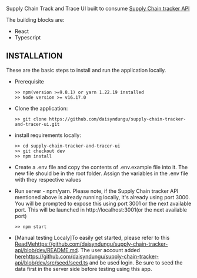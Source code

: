 Supply Chain Track and Trace UI built to consume [Supply Chain tracker API](https://github.com/daisyndungu/supply-chain-tracker-api/tree/dev)

The building blocks are:
  * React
  * Typescript

## INSTALLATION

These are the basic steps to install and run the application locally.

* Prerequisite

      >> npm(version >=9.8.1) or yarn 1.22.19 installed
      >> Node version >= v16.17.0

* Clone the application:

      >> git clone https://github.com/daisyndungu/supply-chain-tracker-and-tracer-ui.git

* install requirements locally:

      >> cd supply-chain-tracker-and-tracer-ui
      >> git checkout dev
      >> npm install

* Create a .env file and copy the contents of .env.example file into it. The new file should be in the root folder. Assign the variables in the .env file with they respective values
   
 * Run server - npm/yarn. Please note, if the Supply Chain tracker API mentioned above is already running locally, it's already using port 3000. You will be prompted to expose this using port 3001 or the next available port. This will be launched in http://localhost:3001(or the next available port)

       >> npm start
   
* [Manual testing Localy]To easily get started, please refer to this [ReadMe](https://github.com/daisyndungu/supply-chain-tracker-api/blob/dev/README.md)https://github.com/daisyndungu/supply-chain-tracker-api/blob/dev/README.md. The user account added [here](https://github.com/daisyndungu/supply-chain-tracker-api/blob/dev/src/seed/seed.ts)https://github.com/daisyndungu/supply-chain-tracker-api/blob/dev/src/seed/seed.ts and be used login. Be sure to seed the data first in the server side before testing using this app.
       

